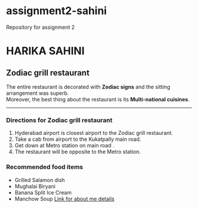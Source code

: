 # assignment2-sahini
Repository for assignment 2
# HARIKA SAHINI
## Zodiac grill restaurant
 The entire restaurant is decorated with **Zodiac signs** and the sitting arrangement was superb.<br> Moreover, the best thing about the restaurant is its **Multi-national cuisines**.

 ---

 ### Directions for Zodiac grill restaurant
 1. Hyderabad airport is closest airport to the Zodiac grill restaurant.
 2. Take a cab from airport to the Kukatpally main road.
 3. Get down at Metro station on main road .
 4. The restaurant will be opposite to the Metro station.
 ### Recommended food items
 * Grilled Salamon dish
 * Mughalai Biryani
 * Banana Split Ice Cream
 * Manchow Soup
 [Link for about me details](https://github.com/harikasahini/assignment2-sahini/blob/main/AboutMe.md)
